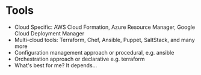 # Tools

* Cloud Specific: AWS Cloud Formation, Azure Resource Manager, Google Cloud Deployment Manager
* Multi-cloud tools: Terraform, Chef, Ansible, Puppet, SaltStack, and many more
* Configuration management approach or procedural, e.g. ansible
* Orchestration approach or declarative e.g. terraform
* What's best for me? It depends... 
